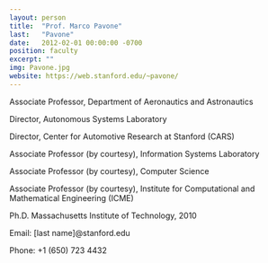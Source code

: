 ```yaml
---
layout: person
title:  "Prof. Marco Pavone"
last:   "Pavone"
date:   2012-02-01 00:00:00 -0700
position: faculty
excerpt: ""
img: Pavone.jpg
website: https://web.stanford.edu/~pavone/
---
```


Associate Professor, Department of Aeronautics and Astronautics

Director, Autonomous Systems Laboratory

Director, Center for Automotive Research at Stanford (CARS)

Associate Professor (by courtesy), Information Systems Laboratory

Associate Professor (by courtesy), Computer Science

Associate Professor (by courtesy), Institute for Computational and Mathematical Engineering (ICME)

Ph.D. Massachusetts Institute of Technology, 2010

Email: [last name]@stanford.edu

Phone: +1 (650) 723 4432
